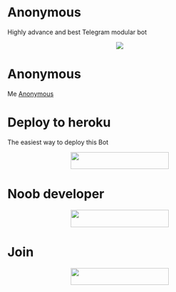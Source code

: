 # Anonymous
Highly advance and best Telegram modular bot

<p align="center">
 <img src="https://te.legra.ph/file/931b2133f12878cdafb73.jpg">
</p>

# Anonymous
 Me [Anonymous](https://t.me/Miss_anonymous_bot)

# Deploy to heroku 
The easiest way to deploy this Bot
<p align="center"><a href="https://heroku.com/deploy?template=https://github.com/missanonymous7/anonymous"> <img src="https://img.shields.io/badge/Deploy%20To%20Heroku-black?style=for-the-badge&logo=heroku" width="220" height="38.45"/></a></p>

# Noob developer
<p align="center"><a href="https://t.me/Miss_anonymous_6?template=https://github.com/missanonymous7/anonymous"> <img src="https://img.shields.io/badge/Noob%20Anonymous-blue?style=for-the-badge&logo=Noob"width="220" height="38.45"/></a></p>

# Join 
 <p align="center"><a href="https://t.me/cool_editing_video?template=https://github.com/missanonymous7/anonymous"> <img src="https://img.shields.io/badge/Join%20Channel-purble?style=for-the-badge&logo=Join"width="220" height="38.45"/></a></p>



